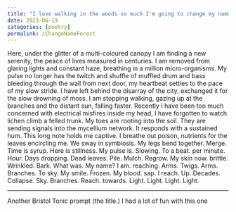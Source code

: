 ```yaml
---
title: "I love walking in the woods so much I'm going to change my name to Forest"
date: 2023-06-19
categories: [poetry]
permalink: /ChangeNameForest
---
```


Here, under the glitter of a multi-coloured canopy I am finding a new serenity, the peace of lives measured in centuries. I am removed from glaring lights and constant haze, breathing in a million micro-organisms. My pulse no longer has the twitch and shuffle of muffled drum and bass bleeding through the wall from next door, my heartbeat settles to the pace of my slow stride. I have left behind the disarray of the city, exchanged it for the slow drowning of moss. I am stopping walking, gazing up at the branches and the distant sun, falling faster. Recently I have been too much concerned with electrical misfires inside my head, I have forgotten to watch lichen climb a felled trunk. My toes are rooting into the soil. They are sending signals into the mycellium network. It responds with a sustained hum. This long note holds me captive. I breathe out poison, nutrients for the leaves encircling me. We sway in symbiosis. My legs bend together. Merge. Time is syrup. Here is stillness. My pulse is. Slowing. To a beat. per minute. Hour. Days dropping. Dead leaves. Pile. Mulch. Regrow. My skin now. brittle. Wrinkled. Bark. What was. My name? I am. reaching. Arms. Twigs. Arms. Branches. To sky. My smile. Frozen. My blood. sap. I reach. Up. Decades. Collapse. Sky. Branches. Reach. towards. Light. Light. Light. Light. 

---
Another Bristol Tonic prompt (the title.) I had a lot of fun with this one